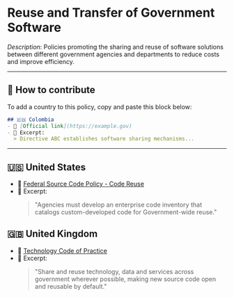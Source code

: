 # Reuse and Transfer of Government Software

_Description_: Policies promoting the sharing and reuse of software solutions between different government agencies and departments to reduce costs and improve efficiency.

---

## 🧩 How to contribute

To add a country to this policy, copy and paste this block below:

```markdown
## 🇨🇴 Colombia
- 🔗 [Official link](https://example.gov)
- 📄 Excerpt:
  > Directive ABC establishes software sharing mechanisms...
```

---

## 🇺🇸 United States

- 🔗 [Federal Source Code Policy - Code Reuse](https://sourcecode.cio.gov/)
- 📄 Excerpt:
  > "Agencies must develop an enterprise code inventory that catalogs custom-developed code for Government-wide reuse."

## 🇬🇧 United Kingdom

- 🔗 [Technology Code of Practice](https://www.gov.uk/guidance/the-technology-code-of-practice)
- 📄 Excerpt:
  > "Share and reuse technology, data and services across government wherever possible, making new source code open and reusable by default."

